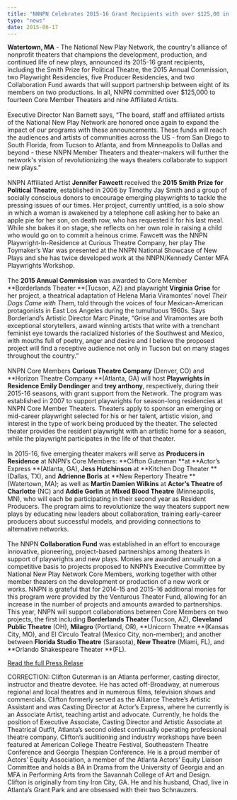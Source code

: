 ```yaml
---
title: "NNNPN Celebrates 2015-16 Grant Recipients with over $125,00 in Awards"
type: "news"
date: 2015-06-17
---
```


<span class="lead-in">**Watertown, MA** - The National New Play Network, the country's alliance of nonprofit theaters that champions the development, production, and continued life of new plays, announced its 2015-16 grant recipients, including the Smith Prize for Political Theatre, the 2015 Annual Commission, two Playwright Residencies, five Producer Residencies, and two Collaboration Fund awards that will support partnership between eight of its members on two productions. In all, NNPN committed over $125,000 to fourteen Core Member Theaters and nine Affiliated Artists.</span>\
\
Executive Director Nan Barnett says, “The board, staff and affiliated artists of the National New Play Network are honored once again to expand the impact of our programs with these announcements. These funds will reach the audiences and artists of communities across the US - from San Diego to South Florida, from Tucson to Atlanta, and from Minneapolis to Dallas and beyond - these NNPN Member Theaters and theater-makers will further the network's vision of revolutionizing the ways theaters collaborate to support new plays."\
\
NNPN Affiliated Artist **Jennifer Fawcett** received the **2015 Smith Prize for Political Theatre**, established in 2006 by Timothy Jay Smith and a group of socially conscious donors to encourage emerging playwrights to tackle the pressing issues of our times. Her project, currently untitled, is a solo show in which a woman is awakened by a telephone call asking her to bake an apple pie for her son, on death row, who has requested it for his last meal. While she bakes it on stage, she reflects on her own role in raising a child who would go on to commit a heinous crime. Fawcett was the NNPN Playwright-In-Residence at Curious Theatre Company, her play The Toymaker’s War was presented at the NNPN National Showcase of New Plays and she has twice developed work at the NNPN/Kennedy Center MFA Playwrights Workshop.\
\
The **2015 Annual Commission** was awarded to Core Member **Borderlands Theater **(Tucson, AZ) and playwright **Virginia Grise** for her project, a theatrical adaptation of Helena Maria Viramontes’ novel *Their Dogs Came with Them*, told through the voices of four Mexican-American protagonists in East Los Angeles during the tumultuous 1960s. Says Borderland’s Artistic Director Marc Pinate, “Grise and Viramontes are both exceptional storytellers, award winning artists that write with a trenchant feminist eye towards the racialized histories of the Southwest and Mexico, with mouths full of poetry, anger and desire and I believe the proposed project will find a receptive audience not only in Tucson but on many stages throughout the country.”\
\
NNPN Core Members **Curious Theatre Company** (Denver, CO) and **Horizon Theatre Company **(Atlanta, GA) will host **Playwrights in Residence Emily Dendinger** and **trey anthony**, respectively, during their 2015-16 seasons, with grant support from the Network. The program was established in 2007 to support playwrights for season-long residencies at NNPN Core Member Theaters. Theaters apply to sponsor an emerging or mid-career playwright selected for his or her talent, artistic vision, and interest in the type of work being produced by the theater. The selected theater provides the resident playwright with an artistic home for a season, while the playwright participates in the life of that theater.\
\
In 2015-16, five emerging theater makers will serve as **Producers in Residence** at NNPN’s Core Members: **Clifton Guterman **at **Actor’s Express **(Atlanta, GA), **Jess Hutchinson** at **Kitchen Dog Theater **(Dallas, TX), and **Adrienne Boris** at **New Repertory Theatre **(Watertown, MA); as well as **Martin Damien Wilkins** at **Actor’s Theatre of Charlotte** (NC) and **Addie Gorlin** at **Mixed Blood Theatre** (Minneapolis, MN), who will each be participating in their second year as Resident Producers. The program aims to revolutionize the way theaters support new plays by educating new leaders about collaboration, training early-career producers about successful models, and providing connections to alternative networks.\
\
The NNPN **Collaboration Fund** was established in an effort to encourage innovative, pioneering, project-based partnerships among theaters in support of playwrights and new plays. Monies are awarded annually on a competitive basis to projects proposed to NNPN’s Executive Committee by National New Play Network Core Members, working together with other member theaters on the development or production of a new work or works. NNPN is grateful that for 2014-15 and 2015-16 additional monies for this program were provided by the Venturous Theater Fund, allowing for an increase in the number of projects and amounts awarded to partnerships. This year, NNPN will support collaborations between Core Members on two projects, the first including **Borderlands Theater** (Tucson, AZ), **Cleveland Public Theatre** (OH), **Milagro** (Portland, OR), **Unicorn Theatre **(Kansas City, MO), and El Cìrculo Teatral (Mexico City, non-member); and another between **Florida Studio Theatre** (Sarasota), **New Theatre** (Miami, FL), and **Orlando Shakespeare Theater **(FL).

<a href="http://eepurl.com/bqzvHH" target="_blank" rel="nofollow">Read the full Press Relase</a>

CORRECTION: Clifton Guterman is an Atlanta performer, casting director, instructor and theatre devotee. He has acted off-Broadway, at numerous regional and local theatres and in numerous films, television shows and commercials. Clifton formerly served as the Alliance Theatre’s Artistic Assistant and was Casting Director at Actor’s Express, where he currently is an Associate Artist, teaching artist and advocate. Currently, he holds the position of Executive Associate, Casting Director and Artistic Associate at Theatrical Outfit, Atlanta’s second oldest continually operating professional theatre company. Clifton’s auditioning and industry workshops have been featured at American College Theatre Festival, Southeastern Theatre Conference and Georgia Thespian Conference. He is a proud member of Actors’ Equity Association, a member of the Atlanta Actors’ Equity Liaison Committee and holds a BA in Drama from the University of Georgia and an MFA in Performing Arts from the Savannah College of Art and Design. Clifton is originally from tiny Iron City, GA. He and his husband, Chad, live in Atlanta’s Grant Park and are obsessed with their two Schnauzers.

